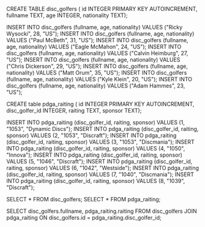 CREATE TABLE disc_golfers (
    id INTEGER PRIMARY KEY AUTOINCREMENT,
    fullname TEXT,
    age INTEGER,
    nationality TEXT);
    
INSERT INTO disc_golfers (fullname, age, nationality) VALUES ("Ricky Wysocki", 28, "US");
INSERT INTO disc_golfers (fullname, age, nationality) VALUES ("Paul McBeth", 31, "US");
INSERT INTO disc_golfers (fullname, age, nationality) VALUES ("Eagle McMahon", 24, "US");
INSERT INTO disc_golfers (fullname, age, nationality) VALUES ("Calvin Heimburg", 27, "US");
INSERT INTO disc_golfers (fullname, age, nationality) VALUES ("Chris Dickerson", 29, "US");
INSERT INTO disc_golfers (fullname, age, nationality) VALUES ("Matt Orum", 35, "US");
INSERT INTO disc_golfers (fullname, age, nationality) VALUES ("Kyle Klein", 20, "US");
INSERT INTO disc_golfers (fullname, age, nationality) VALUES ("Adam Hammes", 23, "US");

CREATE table pdga_raiting (
    id INTEGER PRIMARY KEY AUTOINCREMENT,
    disc_golfer_id INTEGER,
    raiting TEXT,
    sponsor TEXT);
    
INSERT INTO pdga_raiting (disc_golfer_id, raiting, sponsor) VALUES (1, "1053", "Dynamic Discs");
INSERT INTO pdga_raiting (disc_golfer_id, raiting, sponsor) VALUES (2, "1053", "Discraft");
INSERT INTO pdga_raiting (disc_golfer_id, raiting, sponsor) VALUES (3, "1053", "Discmania");
INSERT INTO pdga_raiting (disc_golfer_id, raiting, sponsor) VALUES (4, "1050", "Innova");
INSERT INTO pdga_raiting (disc_golfer_id, raiting, sponsor) VALUES (5, "1046", "Discraft");
INSERT INTO pdga_raiting (disc_golfer_id, raiting, sponsor) VALUES (6, "1042", "Westside");
INSERT INTO pdga_raiting (disc_golfer_id, raiting, sponsor) VALUES (7, "1040", "Discmania");
INSERT INTO pdga_raiting (disc_golfer_id, raiting, sponsor) VALUES (8, "1039", "Discraft");


SELECT * FROM disc_golfers;
SELECT * FROM pdga_raiting;

SELECT disc_golfers.fullname, pdga_raiting.raiting
    FROM disc_golfers
    JOIN pdga_raiting
    ON disc_golfers.id = pdga_raiting.disc_golfer_id;
    
